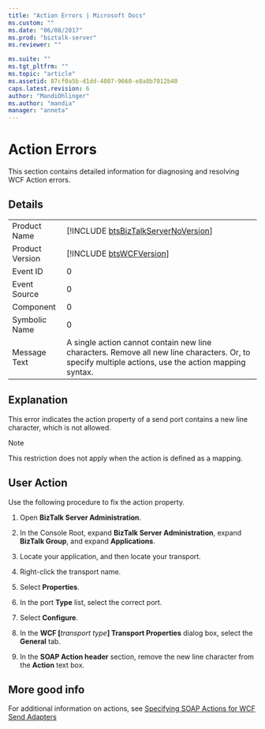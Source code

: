 ```yaml
---
title: "Action Errors | Microsoft Docs"
ms.custom: ""
ms.date: "06/08/2017"
ms.prod: "biztalk-server"
ms.reviewer: ""

ms.suite: ""
ms.tgt_pltfrm: ""
ms.topic: "article"
ms.assetid: 87cf0a5b-d1dd-4807-9660-e8a8b7012b40
caps.latest.revision: 6
author: "MandiOhlinger"
ms.author: "mandia"
manager: "anneta"
---
```

# Action Errors
This section contains detailed information for diagnosing and resolving WCF Action errors.  
  
## Details  
  
|                 |                                                                                                                                                     |
|-----------------|-----------------------------------------------------------------------------------------------------------------------------------------------------|
|  Product Name   |                                 [!INCLUDE [btsBizTalkServerNoVersion](../includes/btsbiztalkservernoversion-md.md)]                                 |
| Product Version |                                             [!INCLUDE [btsWCFVersion](../includes/btswcfversion-md.md)]                                             |
|    Event ID     |                                                                          0                                                                          |
|  Event Source   |                                                                          0                                                                          |
|    Component    |                                                                          0                                                                          |
|  Symbolic Name  |                                                                          0                                                                          |
|  Message Text   | A single action cannot contain new line characters. Remove all new line characters. Or, to specify multiple actions, use the action mapping syntax. |
  
## Explanation  
 This error indicates the action property of a send port contains a new line character, which is not allowed.  
  
> [!NOTE]
>  This restriction does not apply when the action is defined as a mapping.  
  
## User Action  
 Use the following procedure to fix the action property.  
  
 
1. Open **BizTalk Server Administration**.  
  
2. In the Console Root, expand  **BizTalk Server Administration**, expand **BizTalk Group**, and expand  **Applications**.  
  
3. Locate your application, and then locate your transport.  
  
4. Right-click the transport name.  
  
5. Select **Properties**.  
  
6. In the port **Type** list, select the correct port.  
  
7. Select **Configure**.  
  
8. In the <strong>WCF [</strong><em>transport type</em><strong>] Transport Properties</strong> dialog box, select the <strong>General</strong> tab.  
  
9. In the **SOAP Action header** section, remove the new line character from the **Action** text box.  

## More good info  
 For additional information on actions, see [Specifying SOAP Actions for WCF Send Adapters](../core/specifying-soap-actions-for-wcf-send-adapters.md)